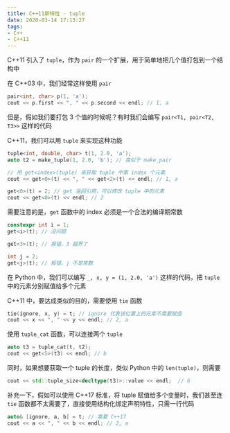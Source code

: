 ```yaml
---
title: C++11新特性 - tuple
date: 2020-03-14 17:13:27
tags:
- C++
- C++11
---
```


C++11 引入了 `tuple`，作为 `pair` 的一个扩展，用于简单地把几个值打包到一个结构中

<!-- More -->

在 C++03 中，我们经常这样使用 `pair`

```C++
pair<int, char> p(1, 'a');
cout << p.first << ", " << p.second << endl; // 1, a
```

但是，假如我们要打包 3 个值的时候呢？有时我们会编写 `pair<T1, pair<T2, T3>>` 这样的代码

C++11，我们可以用 `tuple` 来实现这种功能

```C++
tuple<int, double, char> t(1, 2.0, 'a');
auto t2 = make_tuple(1, 2.0, 'b'); // 类似于 make_pair

// 用 get<index>(tuple) 来获取 tuple 中第 index 个元素
cout << get<0>(t) << ", " << get<2>(t) << endl; // 1, a

get<0>(t) = 2; // get 返回引用，可以修改 tuple 中的元素
cout << get<0>(t) << endl; // 2
```

需要注意的是，`get` 函数中的 index 必须是一个合法的编译期常数

```C++
constexpr int i = 1;
get<i>(t); // 没问题

get<3>(t); // 报错，3 越界了

int j = 2;
get<j>(t); // 报错，j 不是常数
```

在 Python 中，我们可以编写 `_, x, y = (1, 2.0, 'a')` 这样的代码，把 `tuple` 中的元素分别赋值给多个元素

C++11 中，要达成类似的目的，需要使用 `tie` 函数

```C++
tie(ignore, x, y) = t; // ignore 代表该位置上的元素不需要赋值
cout << x << ", " << y << endl; // 2, a
```

使用 `tuple_cat` 函数，可以连接两个 `tuple`

```C++
auto t3 = tuple_cat(t, t2);
cout << get<5>(t3) << endl; // b
```

同时，如果想要获取一个 tuple 的长度，类似 Python 中的 `len(tuple)`，则需要

```C++
cout << std::tuple_size<decltype(t3)>::value << endl;  // 6
```

补充一下，假如可以使用 C++17 标准，将 tuple 赋值给多个变量时，我们甚至连 `tie` 函数都不太需要了，直接使用结构化绑定声明特性，只需一行代码
```C++
auto& [ignore, a, b] = t; // 需要 C++17
cout << a << ", " << b << endl; // 2, a
```